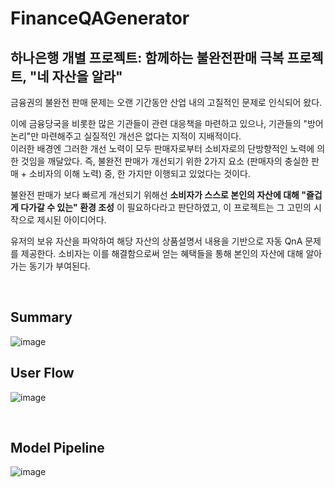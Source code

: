 # FinanceQAGenerator
## 하나은행 개별 프로젝트: 함께하는 불완전판매 극복 프로젝트, "네 자산을 알라"
금융권의 불완전 판매 문제는 오랜 기간동안 산업 내의 고질적인 문제로 인식되어 왔다.  
   
이에 금융당국을 비롯한 많은 기관들이 관련 대응책을 마련하고 있으나, 기관들의 "방어논리"만 마련해주고 실질적인 개선은 없다는 지적이 지배적이다.  
이러한 배경엔 그러한 개선 노력이 모두 판매자로부터 소비자로의 단방향적인 노력에 의한 것임을 깨달았다. 즉, 불완전 판매가 개선되기 위한 2가지 요소 (판매자의 충실한 판매 + 소비자의 이해 노력) 중, 한 가지만 이행되고 있었다는 것이다. 
  
불완전 판매가 보다 빠르게 개선되기 위해선 **소비자가 스스로 본인의 자산에 대해 "즐겁게 다가갈 수 있는" 환경 조성** 이 필요하다라고 판단하였고, 이 프로젝트는 그 고민의 시작으로 제시된 아이디어다.  
  
유저의 보유 자산을 파악하여 해당 자산의 상품설명서 내용을 기반으로 자동 QnA 문제를 제공한다. 소비자는 이를 해결함으로써 얻는 혜택들을 통해 본인의 자산에 대해 알아가는 동기가 부여된다.  
  

<br>

## Summary
![image](https://github.com/paragonyun/FinanceQAGenerator/assets/83996346/b0c0d99e-92b8-442b-8fc6-ab95e5367332)

## User Flow
![image](https://github.com/paragonyun/FinanceQAGenerator/assets/83996346/54052112-9f77-40ed-991a-f9c8cf79ed20)

<br>

## Model Pipeline
![image](https://github.com/paragonyun/FinanceQAGenerator/assets/83996346/87916e31-8042-4a60-8022-d38c3782a918)

<br>

